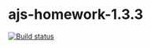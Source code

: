 # ajs-homework-1.3.3
[![Build status](https://ci.appveyor.com/api/projects/status/nxsxkl3d7y2qse80?svg=true)](https://ci.appveyor.com/project/victorkron/ajs-homework-1-3-3)
